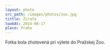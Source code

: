 ```yaml
---
layout: photo
src_path: /images/photos/zoo.jpg
tittle: Žirafa
tookAt: 2014-06-17
place: Praha
---
```

Fotka bola zhotovená pri výlete do Pražskej Zoo.